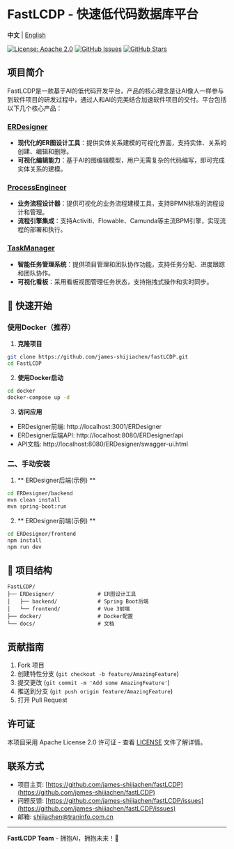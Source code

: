 # FastLCDP - 快速低代码数据库平台

**中文** | [English](README.md)

[![License: Apache 2.0](https://img.shields.io/badge/License-Apache%202.0-blue.svg)](https://github.com/james-shijiachen/fastLCDP/blob/main/LICENSE)
[![GitHub Issues](https://img.shields.io/github/issues/james-shijiachen/fastLCDP)](https://github.com/james-shijiachen/fastLCDP/issues)
[![GitHub Stars](https://img.shields.io/github/stars/james-shijiachen/fastLCDP)](https://github.com/james-shijiachen/fastLCDP/stargazers)

## 项目简介

FastLCDP是一款基于AI的低代码开发平台，产品的核心理念是让AI像人一样参与到软件项目的研发过程中，通过人和AI的完美结合加速软件项目的交付。平台包括以下几个核心产品：

### [**ERDesigner**](./ERDesigner/README.md)
- **现代化的ER图设计工具**：提供实体关系建模的可视化界面，支持实体、关系的创建、编辑和删除。
- **可视化编辑能力**：基于AI的图编辑模型，用户无需复杂的代码编写，即可完成实体关系的建模。

### [**ProcessEngineer**](./ProcessEngineer/README.md)
- **业务流程设计器**：提供可视化的业务流程建模工具，支持BPMN标准的流程设计和管理。
- **流程引擎集成**：支持Activiti、Flowable、Camunda等主流BPM引擎，实现流程的部署和执行。

### [**TaskManager**](./TaskManager/README.md)
- **智能任务管理系统**：提供项目管理和团队协作功能，支持任务分配、进度跟踪和团队协作。
- **可视化看板**：采用看板视图管理任务状态，支持拖拽式操作和实时同步。

## 🚀 快速开始

### 使用Docker（推荐）

1. **克隆项目**
```bash
git clone https://github.com/james-shijiachen/fastLCDP.git
cd FastLCDP
```

2. **使用Docker启动**
```bash
cd docker
docker-compose up -d
```

3. **访问应用**
- ERDesigner前端: http://localhost:3001/ERDesigner
- ERDesigner后端API: http://localhost:8080/ERDesigner/api
- API文档: http://localhost:8080/ERDesigner/swagger-ui.html

### 二、手动安装

1. ** ERDesigner后端(示例) **
```bash
cd ERDesigner/backend
mvn clean install
mvn spring-boot:run
```

2. ** ERDesigner前端(示例) **
```bash
cd ERDesigner/frontend
npm install
npm run dev
```

## 📁 项目结构

```
FastLCDP/
├── ERDesigner/              # ER图设计工具
│   ├── backend/             # Spring Boot后端
│   └── frontend/            # Vue 3前端
├── docker/                  # Docker配置
└── docs/                    # 文档
```

## 贡献指南

1. Fork 项目
2. 创建特性分支 (`git checkout -b feature/AmazingFeature`)
3. 提交更改 (`git commit -m 'Add some AmazingFeature'`)
4. 推送到分支 (`git push origin feature/AmazingFeature`)
5. 打开 Pull Request

## 许可证

本项目采用 Apache License 2.0 许可证 - 查看 [LICENSE](https://github.com/james-shijiachen/fastLCDP/blob/main/LICENSE) 文件了解详情。

## 联系方式

- 项目主页: [https://github.com/james-shijiachen/fastLCDP](https://github.com/james-shijiachen/fastLCDP)
- 问题反馈: [https://github.com/james-shijiachen/fastLCDP/issues](https://github.com/james-shijiachen/fastLCDP/issues)
- 邮箱: [shijiachen@traninfo.com.cn](mailto:shijiachen@traninfo.com.cn)

---

**FastLCDP Team** - 拥抱AI，拥抱未来！🚀